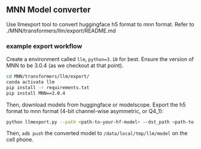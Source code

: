 ## MNN Model converter
Use llmexport tool to convert huggingface h5 format to mnn format. 
Refer to ./MNN/transformers/llm/export/README.md

### example export workflow
Create a environment called `llm`, `python=3.10` for best. Ensure the version of MNN to be 3.0.4  (as we checkout at that point).

```bash
cd MNN/transformers/llm/export/
conda activate llm
pip install -r requirements.txt
pip install MNN==3.0.4
```

Then, download models from huggingface or modelscope. Export the h5 format to mnn format (4-bit channel-wise asymmetric, or Q4_1):

```bash
python llmexport.py --path <path-to-your-hf-model> --dst_path <path-to-exported-mnn-path> --export mnn --quant_bit 4 --quant_block 0
```

Then, `adb push` the converted model to `/data/local/tmp/llm/model` on the cell phone.